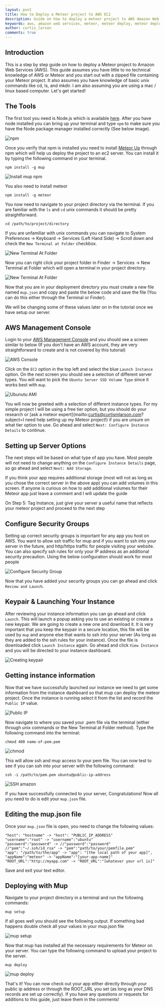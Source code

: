 ```yaml
---
layout: post
title: How to Deploy a Meteor project to AWS EC2
description: Guide on how to deploy a meteor project to AWS Amazon Web Services EC2
keywords: aws, amazon web services, meteor, meteor deploy, meteor deploy aws, aws meteor guide, meteor aws guide, meteor deploy aws guide, meteor deploy amazon, amazon meteor, meteor ec2, meteor deploy ec2, amazon ec2, aws ec2, ec2 deploy meteor
author: curtis_larson
comments: true
---
```


## Introduction

This is a step by step guide on how to deploy a Meteor project to Amazon Web Services (AWS). This guide assumes you have little to no technical knowledge of AWS or Meteor and you start out with a zipped file containing your Meteor project. It also assumes you have knowledge of basic unix commands like cd, ls, and mkdir. I am also assuming you are using a mac / linux based computer. Let's get started!

## The Tools

The first tool you need is Node.js which is available [here](https://nodejs.org/en/). After you have node installed you can bring up your terminal and type `npm` to make sure you have the Node package manager installed correctly (See below image).

![npm](http://imgur.com/HAQGTua.png)

Once you verify that npm is installed you need to install [Meteor Up](https://github.com/arunoda/meteor-up) through npm which will help us deploy the project to an ec2 server. You can install it by typing the following command in your terminal.

    npm install -g mup

![Install mup npm](http://imgur.com/pylYMVS.png)

You also need to install meteor

    npm install -g meteor

You now need to navigate to your project directory via the terminal. If you are familiar with the `ls` and `cd` unix commands it should be pretty straightforward.

    cd /path/to/project/directory

If you are unfamiliar with unix commands you can navigate to System Preferences -> Keyboard -> Services (Left Hand Side) -> Scroll down and check the `New Terminal at Folder` checkbox.

![New Terminal At Folder](http://imgur.com/1EsrGt2.png)

Now you can right click your project folder in Finder -> Services -> New Terminal at Folder which will open a terminal in your project directory.

![New Terminal At Folder](http://imgur.com/SbQ6z6w.png)

Now that you are in your deployment directory you must create a new file named `mup.json` and copy and paste the below code and save the file (You can do this either through the Terminal or Finder).

<script src="https://gist.github.com/quackware/4aad8874a59ec2624e4c.js"></script>

We will be changing some of these values later on in the tutorial once we have setup our server.

## AWS Management Console

Login to your [AWS Management Console](https://aws.amazon.com/console/) and you should see a screen similar to below (If you don't have an AWS account, they are very straightforward to create and is not covered by this tutorial)

![AWS Console](http://imgur.com/RThAxXC.png)

Click on the `EC2` option in the top left and select the blue `Launch Instance` option. On the next screen you should see a selection of different server types. You will want to pick the `Ubuntu Server SSD Volume Type` since it works best with `mup`.

![Ubunutu AMI](http://imgur.com/u6kwg7w.png)

You will now be greeted with a selection of different instance types. For my simple project I will be using a free tier option, but you should do your research or [ask a meteor expert](mailto:curtis@curtismlarson.com?subject=I need help setting up my Meteor project!) if you are unsure on what tier option to use. Go ahead and select `Next: Configure Instance Details` to continue.

## Setting up Server Options

The next steps will be based on what type of app you have. Most people will not need to change anything on the `Configure Instance Details` page, so go ahead and select `Next: Add Storage`.

If you think your app requires additional storage (most will not as long as you chose the correct server in the above app) you can add volumes in this screen. If anyone is curious on how to add additional volumes for their Meteor app just leave a comment and I will update the guide

On Step 5: Tag Instance, just give your server a useful name that reflects your meteor project and proceed to the next step

## Configure Security Groups

Setting up correct security groups is important for any app you host on AWS. You want to allow ssh traffic for mup and if you want to ssh into your server in the future, and http/https traffic for people visiting your website. You can also specify ssh rules for only your IP address as an additional security precaution. Using the below configuration should work for most people

![Configure Security Group](http://imgur.com/2M7BaiE.png)

Now that you have added your security groups you can go ahead and click `Review and Launch`.

## Keypair & Launching Your Instance

After reviewing your instance information you can go ahead and click `Launch`. This will launch a popup asking you to use an existing or create a new keypair. We are going to create a new one and download it. It is very important that you keep the keypair in a secure location, this file will be used by `mup` and anyone else that wants to ssh into your server (As long as they are added to the ssh rules for your instance). Once the file is downloaded click `Launch Instance` again. Go ahead and click `View Instance` and you will be directed to your instance dashboard.

![Creating keypair](http://imgur.com/fEXcJ50.png)

## Getting instance information

Now that we have successfully launched our instance we need to get some information from the instance dashboard so that mup can deploy the meteor project. Once the instance is running select it from the list and record the `Public IP` value.

![Public IP](http://imgur.com/0S5c3hl.png)

Now navigate to where you saved your .pem file via the terminal (either through unix commands or the New Terminal at Folder method). Type the following command into the terminal:

    chmod 400 name-of-pem.pem

![chmod](http://imgur.com/2WVjf2g.png)

This will allow ssh and mup access to your pem file. You can now test to see if you can ssh into your server with the following command:

    ssh -i /path/to/pem.pem ubuntu@public-ip-address

![SSH amazon](http://imgur.com/TZLBgqW.png)

If you have successfully connected to your server, Congratulations! Now all you need to do is edit your `mup.json` file.

## Editing the mup.json file

Once your `mup.json` file is open, you need to change the following values:

    "host": "hostname" -> "host": "PUBLIC_IP_ADDRESS"
    "username":"root" -> "username":"ubuntu"
    "password":"password" -> //"password":"password"
    //"pem":"~/.ssh/id_rsa" -> "pem":"path/to/your/pemfile.pem"
    "app": "/path/to/the/app" -> "app": "[the local path of your app]",
    "appName":"meteor" -> "appName":"[your-app-name]"
    "ROOT_URL":"http://myapp.com" -> "ROOT_URL":"[whatever your url is]"

Save and exit your text editor.

## Deploying with Mup

Navigate to your project directory in a terminal and run the following commands:

    mup setup

If all goes well you should see the following output. If something bad happens double check all your values in your mup.json file

![mup setup](http://imgur.com/GNONEGV.png)

Now that mup has installed all the necessary requirements for Meteor on your server. You can type the following command to upload your project to the server.

    mup deploy

![mup deploy](http://imgur.com/4uGXf6s.png)

That's it! You can now check out your app either directly through your public ip address or through the ROOT_URL you set (as long as your DNS records are set up correctly). If you have any questions or requests for additions to this guide, just leave them in the comments!

